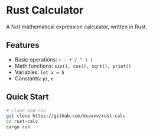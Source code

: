 # Rust Calculator

A fast mathematical expression calculator, written in Rust.


## Features

- Basic operations: `+ - * / ^ ( )`
- Math functions: `sin(), cos(), sqrt(), print()`
- Variables: `let x = 5`
- Constants: `pi`, `e`


## Quick Start

```bash
# Clone and run
git clone https://github.com/dxavvv/rust-calc
cd rust-calc
cargo run
```

